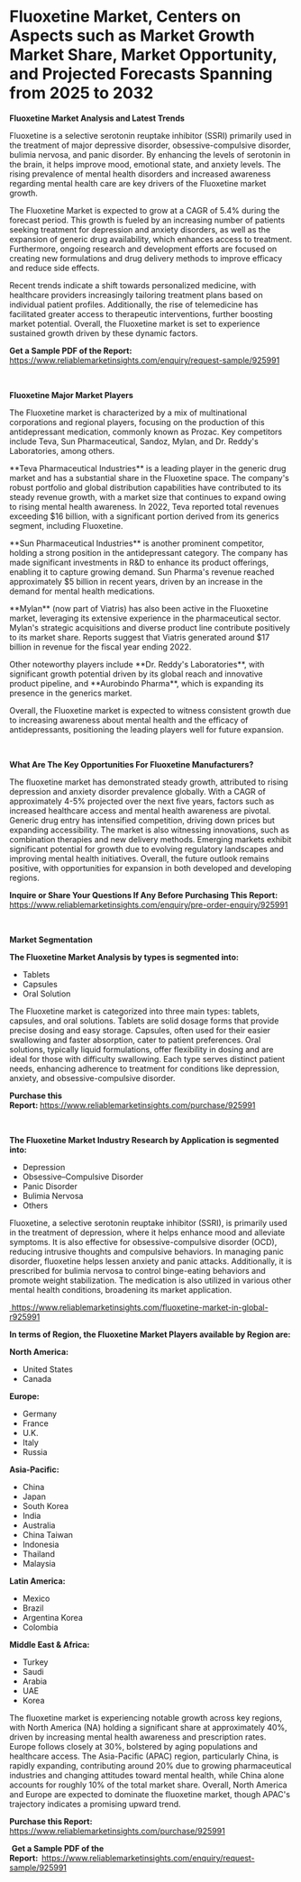 <p><h1>Fluoxetine Market, Centers on Aspects such as Market Growth Market Share, Market Opportunity, and Projected Forecasts Spanning from 2025 to 2032</h1></p><p><strong>Fluoxetine Market Analysis and Latest Trends</strong></p>
<p><p>Fluoxetine is a selective serotonin reuptake inhibitor (SSRI) primarily used in the treatment of major depressive disorder, obsessive-compulsive disorder, bulimia nervosa, and panic disorder. By enhancing the levels of serotonin in the brain, it helps improve mood, emotional state, and anxiety levels. The rising prevalence of mental health disorders and increased awareness regarding mental health care are key drivers of the Fluoxetine market growth.</p><p>The Fluoxetine Market is expected to grow at a CAGR of 5.4% during the forecast period. This growth is fueled by an increasing number of patients seeking treatment for depression and anxiety disorders, as well as the expansion of generic drug availability, which enhances access to treatment. Furthermore, ongoing research and development efforts are focused on creating new formulations and drug delivery methods to improve efficacy and reduce side effects.</p><p>Recent trends indicate a shift towards personalized medicine, with healthcare providers increasingly tailoring treatment plans based on individual patient profiles. Additionally, the rise of telemedicine has facilitated greater access to therapeutic interventions, further boosting market potential. Overall, the Fluoxetine market is set to experience sustained growth driven by these dynamic factors.</p></p>
<p><strong>Get a Sample PDF of the Report:&nbsp;</strong> <a href="https://www.reliablemarketinsights.com/enquiry/request-sample/925991?utm_campaign=3275&utm_medium=2&utm_source=Github&utm_content=ia&utm_term=19042025&utm_id=fluoxetine">https://www.reliablemarketinsights.com/enquiry/request-sample/925991</a></p>
<p>&nbsp;</p>
<p><strong>Fluoxetine Major Market Players</strong></p>
<p><p>The Fluoxetine market is characterized by a mix of multinational corporations and regional players, focusing on the production of this antidepressant medication, commonly known as Prozac. Key competitors include Teva, Sun Pharmaceutical, Sandoz, Mylan, and Dr. Reddy's Laboratories, among others.</p><p>**Teva Pharmaceutical Industries** is a leading player in the generic drug market and has a substantial share in the Fluoxetine space. The company's robust portfolio and global distribution capabilities have contributed to its steady revenue growth, with a market size that continues to expand owing to rising mental health awareness. In 2022, Teva reported total revenues exceeding $16 billion, with a significant portion derived from its generics segment, including Fluoxetine.</p><p>**Sun Pharmaceutical Industries** is another prominent competitor, holding a strong position in the antidepressant category. The company has made significant investments in R&D to enhance its product offerings, enabling it to capture growing demand. Sun Pharma's revenue reached approximately $5 billion in recent years, driven by an increase in the demand for mental health medications.</p><p>**Mylan** (now part of Viatris) has also been active in the Fluoxetine market, leveraging its extensive experience in the pharmaceutical sector. Mylan's strategic acquisitions and diverse product line contribute positively to its market share. Reports suggest that Viatris generated around $17 billion in revenue for the fiscal year ending 2022.</p><p>Other noteworthy players include **Dr. Reddy's Laboratories**, with significant growth potential driven by its global reach and innovative product pipeline, and **Aurobindo Pharma**, which is expanding its presence in the generics market.</p><p>Overall, the Fluoxetine market is expected to witness consistent growth due to increasing awareness about mental health and the efficacy of antidepressants, positioning the leading players well for future expansion.</p></p>
<p>&nbsp;</p>
<p><strong>What Are The Key Opportunities For Fluoxetine Manufacturers?</strong></p>
<p><p>The fluoxetine market has demonstrated steady growth, attributed to rising depression and anxiety disorder prevalence globally. With a CAGR of approximately 4-5% projected over the next five years, factors such as increased healthcare access and mental health awareness are pivotal. Generic drug entry has intensified competition, driving down prices but expanding accessibility. The market is also witnessing innovations, such as combination therapies and new delivery methods. Emerging markets exhibit significant potential for growth due to evolving regulatory landscapes and improving mental health initiatives. Overall, the future outlook remains positive, with opportunities for expansion in both developed and developing regions.</p></p>
<p><strong>Inquire or Share Your Questions If Any Before Purchasing This Report:</strong> <a href="https://www.reliablemarketinsights.com/enquiry/pre-order-enquiry/925991?utm_campaign=3275&utm_medium=2&utm_source=Github&utm_content=ia&utm_term=19042025&utm_id=fluoxetine">https://www.reliablemarketinsights.com/enquiry/pre-order-enquiry/925991</a></p>
<p>&nbsp;</p>
<p><strong>Market Segmentation</strong></p>
<p><strong>The Fluoxetine Market Analysis by types is segmented into:</strong></p>
<p><ul><li>Tablets</li><li>Capsules</li><li>Oral Solution</li></ul></p>
<p><p>The Fluoxetine market is categorized into three main types: tablets, capsules, and oral solutions. Tablets are solid dosage forms that provide precise dosing and easy storage. Capsules, often used for their easier swallowing and faster absorption, cater to patient preferences. Oral solutions, typically liquid formulations, offer flexibility in dosing and are ideal for those with difficulty swallowing. Each type serves distinct patient needs, enhancing adherence to treatment for conditions like depression, anxiety, and obsessive-compulsive disorder.</p></p>
<p><strong>Purchase this Report:&nbsp;</strong><a href="https://www.reliablemarketinsights.com/purchase/925991?utm_campaign=3275&utm_medium=2&utm_source=Github&utm_content=ia&utm_term=19042025&utm_id=fluoxetine">https://www.reliablemarketinsights.com/purchase/925991</a></p>
<p>&nbsp;</p>
<p><strong>The Fluoxetine Market Industry Research by Application is segmented into:</strong></p>
<p><ul><li>Depression</li><li>Obsessive–Compulsive Disorder</li><li>Panic Disorder</li><li>Bulimia Nervosa</li><li>Others</li></ul></p>
<p><p>Fluoxetine, a selective serotonin reuptake inhibitor (SSRI), is primarily used in the treatment of depression, where it helps enhance mood and alleviate symptoms. It is also effective for obsessive-compulsive disorder (OCD), reducing intrusive thoughts and compulsive behaviors. In managing panic disorder, fluoxetine helps lessen anxiety and panic attacks. Additionally, it is prescribed for bulimia nervosa to control binge-eating behaviors and promote weight stabilization. The medication is also utilized in various other mental health conditions, broadening its market application.</p></p>
<p><a href="https://www.reliablemarketinsights.com/fluoxetine-market-in-global-r925991?utm_campaign=3275&utm_medium=2&utm_source=Github&utm_content=ia&utm_term=19042025&utm_id=fluoxetine">&nbsp;https://www.reliablemarketinsights.com/fluoxetine-market-in-global-r925991</a></p>
<p><strong>In terms of Region, the Fluoxetine Market Players available by Region are:</strong></p>
<p>
    <p> <strong> North America: </strong>
        <ul>
            <li>United States</li>
            <li>Canada</li>
        </ul>
        </p> 
    <p> <strong> Europe: </strong>
        <ul>
            <li>Germany</li>
            <li>France</li>
            <li>U.K.</li>
            <li>Italy</li>
            <li>Russia</li>
        </ul>
        </p> 
    <p> <strong> Asia-Pacific: </strong>
        <ul>
            <li>China</li>
            <li>Japan</li>
            <li>South Korea</li>
            <li>India</li>
            <li>Australia</li>
            <li>China Taiwan</li>
            <li>Indonesia</li>
            <li>Thailand</li>
            <li>Malaysia</li>
        </ul>
        </p> 
    <p> <strong> Latin America: </strong>
        <ul>
            <li>Mexico</li>
            <li>Brazil</li>
            <li>Argentina Korea</li>
            <li>Colombia</li>
        </ul>
        </p> 
    <p> <strong> Middle East & Africa: </strong>
        <ul>
            <li>Turkey</li>
            <li>Saudi</li>
            <li>Arabia</li>
            <li>UAE</li>
            <li>Korea</li>
        </ul>
    </p>
    </p>
<p><p>The fluoxetine market is experiencing notable growth across key regions, with North America (NA) holding a significant share at approximately 40%, driven by increasing mental health awareness and prescription rates. Europe follows closely at 30%, bolstered by aging populations and healthcare access. The Asia-Pacific (APAC) region, particularly China, is rapidly expanding, contributing around 20% due to growing pharmaceutical industries and changing attitudes toward mental health, while China alone accounts for roughly 10% of the total market share. Overall, North America and Europe are expected to dominate the fluoxetine market, though APAC's trajectory indicates a promising upward trend.</p></p>
<p><strong>Purchase this Report: </strong><a href="https://www.reliablemarketinsights.com/purchase/925991?utm_campaign=3275&utm_medium=2&utm_source=Github&utm_content=ia&utm_term=19042025&utm_id=fluoxetine">https://www.reliablemarketinsights.com/purchase/925991</a></p>
<p>&nbsp;<strong>Get a Sample PDF of the Report:&nbsp;&nbsp;</strong><a href="https://www.reliablemarketinsights.com/enquiry/request-sample/925991?utm_campaign=3275&utm_medium=2&utm_source=Github&utm_content=ia&utm_term=19042025&utm_id=fluoxetine">https://www.reliablemarketinsights.com/enquiry/request-sample/925991</a></p>
<p><strong></strong></p>
<p><p></p><p></p><p></p></p>
